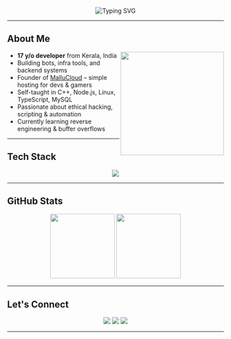 <div align="center">
  <img src="https://readme-typing-svg.demolab.com?font=Fira+Code&weight=500&size=22&duration=3000&pause=1000&color=00FF9F&center=true&vCenter=true&multiline=true&width=600&height=80&lines=Hey%2C+I'm+Naju+%F0%9F%91%8B;Backend+Dev+%7C+Ethical+Hacker+in+Training;" alt="Typing SVG" />
</div>

---

## About Me

<img align="right" src="https://media.giphy.com/media/qgQUggAC3Pfv687qPC/giphy.gif" width="240" />

-  **17 y/o developer** from Kerala, India  
-  Building bots, infra tools, and backend systems  
-  Founder of [MalluCloud](https://mallucloud.in) – simple hosting for devs & gamers  
-  Self-taught in C++, Node.js, Linux, TypeScript, MySQL  
-  Passionate about ethical hacking, scripting & automation  
-  Currently learning reverse engineering & buffer overflows

---

##  Tech Stack

<p align="center">
  <img src="https://skillicons.dev/icons?i=cpp,nodejs,ts,java,py,bash,mysql,linux,docker,git,html,tailwind,vscode,php,git,cmake-dark" />
</p>

---


## GitHub Stats

<p align="center">
  <img src="https://github-readme-stats.vercel.app/api?username=najuaircrack&show_icons=true&theme=tokyonight&count_private=true" height="150" />
  <img src="https://github-readme-stats.vercel.app/api/top-langs/?username=najuaircrack&layout=compact&theme=tokyonight" height="150" />
</p>

---

##  Let's Connect

<p align="center">
  <a href="https://mallucloud.in"><img src="https://img.shields.io/badge/🌐 Website-121212?style=for-the-badge&logo=firefox&logoColor=white"></a>
  <a href="mailto:kcnajwan7@gmail.com"><img src="https://img.shields.io/badge/📧 Email-D14836?style=for-the-badge&logo=gmail&logoColor=white"></a>
  <a href="https://discord.com/users/yourid"><img src="https://img.shields.io/badge/💬 Discord-najuaircrack-5865F2?style=for-the-badge&logo=discord&logoColor=white"></a>
</p>

---


